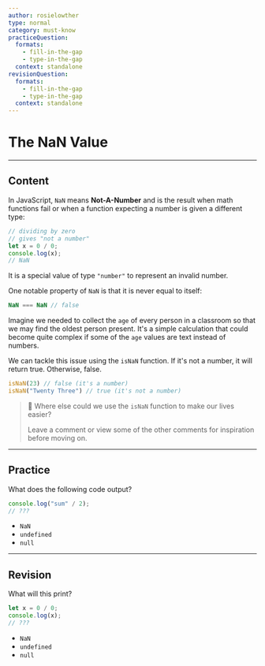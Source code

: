 ```yaml
---
author: rosielowther
type: normal
category: must-know
practiceQuestion:
  formats:
    - fill-in-the-gap
    - type-in-the-gap
  context: standalone
revisionQuestion:
  formats:
    - fill-in-the-gap
    - type-in-the-gap
  context: standalone
---
```


# The NaN Value


---

## Content

In JavaScript, `NaN` means **Not-A-Number** and is the result when math functions fail or when a function expecting a number is given a different type:

```js
// dividing by zero
// gives "not a number"
let x = 0 / 0;
console.log(x);
// NaN
```

It is a special value of type `"number"` to represent an invalid number.

One notable property of `NaN` is that it is never equal to itself:

```js
NaN === NaN // false
```


Imagine we needed to collect the `age` of every person in a classroom so that we may find the oldest person present. It's a simple calculation that could become quite complex if some of the `age` values are text instead of numbers.

We can tackle this issue using the `isNaN` function. If it's not a number, it will return true. Otherwise, false.

```js
isNaN(23) // false (it's a number)
isNaN("Twenty Three") // true (it's not a number)
```

> 🤔 Where else could we use the `isNaN` function to make our lives easier?
>
> Leave a comment or view some of the other comments for inspiration before moving on.

---

## Practice

What does the following code output?

```javascript
console.log("sum" / 2);
// ???
```

- `NaN`
- `undefined`
- `null`


---

## Revision

What will this print?

```javascript
let x = 0 / 0;
console.log(x);
// ???
```

- `NaN`
- `undefined`
- `null`

